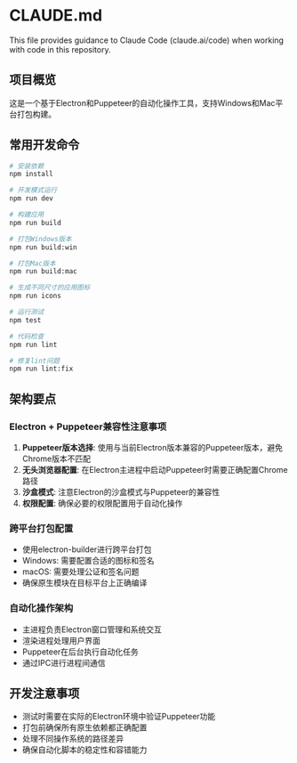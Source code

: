 # CLAUDE.md

This file provides guidance to Claude Code (claude.ai/code) when working with code in this repository.

## 项目概览

这是一个基于Electron和Puppeteer的自动化操作工具，支持Windows和Mac平台打包构建。

## 常用开发命令

```bash
# 安装依赖
npm install

# 开发模式运行
npm run dev

# 构建应用
npm run build

# 打包Windows版本
npm run build:win

# 打包Mac版本  
npm run build:mac

# 生成不同尺寸的应用图标
npm run icons

# 运行测试
npm test

# 代码检查
npm run lint

# 修复lint问题
npm run lint:fix
```

## 架构要点

### Electron + Puppeteer兼容性注意事项

1. **Puppeteer版本选择**: 使用与当前Electron版本兼容的Puppeteer版本，避免Chrome版本不匹配
2. **无头浏览器配置**: 在Electron主进程中启动Puppeteer时需要正确配置Chrome路径
3. **沙盒模式**: 注意Electron的沙盒模式与Puppeteer的兼容性
4. **权限配置**: 确保必要的权限配置用于自动化操作

### 跨平台打包配置

- 使用electron-builder进行跨平台打包
- Windows: 需要配置合适的图标和签名
- macOS: 需要处理公证和签名问题
- 确保原生模块在目标平台上正确编译

### 自动化操作架构

- 主进程负责Electron窗口管理和系统交互
- 渲染进程处理用户界面
- Puppeteer在后台执行自动化任务
- 通过IPC进行进程间通信

## 开发注意事项

- 测试时需要在实际的Electron环境中验证Puppeteer功能
- 打包前确保所有原生依赖都正确配置
- 处理不同操作系统的路径差异
- 确保自动化脚本的稳定性和容错能力